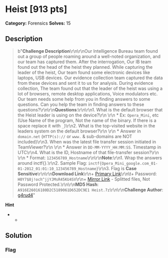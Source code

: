 # Heist [913 pts]

**Category:** Forensics
**Solves:** 15

## Description
>b"**Challenge Description**\r\n\r\nOur Intelligence Bureau team found out a group of people roaming around a well-noted organization, and our team has captured them. After the interrogation, Our IB team found out the head of the heist they planned. While capturing the leader of the heist, Our team found some electronic devices like laptops, USB devices. Our evidence collection team captured the data from these devices and sent it to us for analysis. During evidence collection, The team found out that the leader of the heist was using a lot of browsers, remote desktop applications, Voice modulators etc. Our team needs some help from you in finding answers to some questions. Can you help the team in finding answers to these questions?\r\n\r\n**Questions**:\r\n\r\n1. What is the default browser that the Heist leader is using on the device?\r\n    \r\n    * Ex: `Opera_Mini`, etc (Use Name of the program, Not the name of the binary. If there is a space replace it with `_`)\r\n2. What is the top-visited website in the leaders system on the default browser?\r\n    \r\n    * Answer in `domain.net` (`HTTP(s)://` or `www.` & sub-domains are NOT included)\r\n3. When was the latest file transfer session initiated in TeamViewer?\r\n    \r\n    * Answer in `DD-MM-YYYY_HH:MM:SS`. Timestamp in UTC\r\n4. What is the ID, Hostname of that file-transfer session?\r\n    \r\n    * Format: `123456789_Hostname`\r\n\r\n**Note**:\r\n1. Wrap the answers around inctf{}.\r\n2. Sample Flag: `inctf{Opera_Mini_google.com_01-01-2012_01:01:10_123456789_Hostname}`\r\n3. Flag is **Case Sensitive**\r\n\r\n**Download Link**\r\n+ [Primary Link](https://storagefor.bi0s.in/Heist.7z)\r\n\t+ Password: ```H0Y7$8j!och^jjYJMsR45KU4SV```\r\n+ [Mirror Link](https://drive.google.com/drive/folders/1H3Ly8hnAW7eh7dxvf_bTA7_JYk8zMP3-?usp=sharing) - Splitted files, Not Password Protected.\r\n\r\n**MD5 Hash**: `A916E26016180D2C5189061D652DC9E1 Heist.7z`\r\n\r\n**Challenge Author**:  [g4rud4](https://twitter.com/_Nihith)"

**Hint**
* -

## Solution

### Flag

